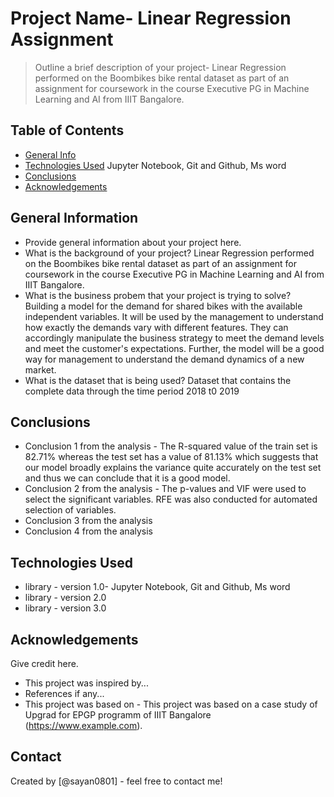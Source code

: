 # Project Name- Linear Regression Assignment
> Outline a brief description of your project-
Linear Regression performed on the Boombikes bike rental dataset as part of an assignment for coursework in the course Executive PG in Machine Learning and AI from IIIT Bangalore.

## Table of Contents
* [General Info](#general-information)
* [Technologies Used](#technologies-used) Jupyter Notebook, Git and Github, Ms word
* [Conclusions](#conclusions)
* [Acknowledgements](#acknowledgements)

<!-- You can include any other section that is pertinent to your problem -->

## General Information
- Provide general information about your project here.
- What is the background of your project?
Linear Regression performed on the Boombikes bike rental dataset as part of an assignment for coursework in the course Executive PG in Machine Learning and AI from IIIT Bangalore.
- What is the business probem that your project is trying to solve?
Building a model for the demand for shared bikes with the available independent variables. It will be used by the management to understand how exactly the demands vary with different features. They can accordingly manipulate the business strategy to meet the demand levels and meet the customer's expectations. Further, the model will be a good way for management to understand the demand dynamics of a new market. 
- What is the dataset that is being used?
Dataset that contains the complete data through the time period 2018 t0 2019

<!-- You don't have to answer all the questions - just the ones relevant to your project. -->

## Conclusions
- Conclusion 1 from the analysis - The R-squared value of the train set is 82.71% whereas the test set has a value of 81.13% which suggests that our model broadly explains the variance quite accurately on the test set and thus we can conclude that it is a good model.
- Conclusion 2 from the analysis - The p-values and VIF were used to select the significant variables. RFE was also conducted for automated selection of variables.
- Conclusion 3 from the analysis
- Conclusion 4 from the analysis

<!-- You don't have to answer all the questions - just the ones relevant to your project. -->


## Technologies Used
- library - version 1.0- Jupyter Notebook, Git and Github, Ms word
- library - version 2.0
- library - version 3.0

<!-- As the libraries versions keep on changing, it is recommended to mention the version of library used in this project -->

## Acknowledgements
Give credit here.
- This project was inspired by...
- References if any...
- This project was based on - This project was based on a case study of Upgrad for EPGP programm of IIIT Bangalore (https://www.example.com).


## Contact
Created by [@sayan0801] - feel free to contact me!


<!-- Optional -->
<!-- ## License -->
<!-- This project is open source and available under the [... License](). -->

<!-- You don't have to include all sections - just the one's relevant to your project -->